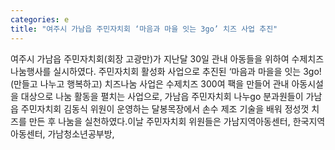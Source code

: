 ```yaml
---
categories: e
title: "여주시 가남읍 주민자치회 ‘마음과 마을 잇는 3go’ 치즈 사업 추진"
---
```

여주시 가남읍 주민자치회(회장 고광만)가 지난달 30일 관내 아동들을 위하여 수제치즈 나눔행사를 실시하였다. 주민자치회 활성화 사업으로 추진된 ‘마음과 마을을 잇는 3go! (만들고 나누고 행복하고) 치즈나눔 사업은 수제치즈 300여 팩을 만들어 관내 아동시설을 대상으로 나눔 활동을 펼치는 사업으로, 가남읍 주민자치회 나누go 분과원들이 가남읍 주민자치회 김동식 위원이 운영하는 달봉목장에서 손수 제조 기술을 배워 정성껏 치즈를 만든 후 나눔을 실천하였다.이날 주민자치회 위원들은 가남지역아동센터, 한국지역아동센터, 가남청소년공부방,